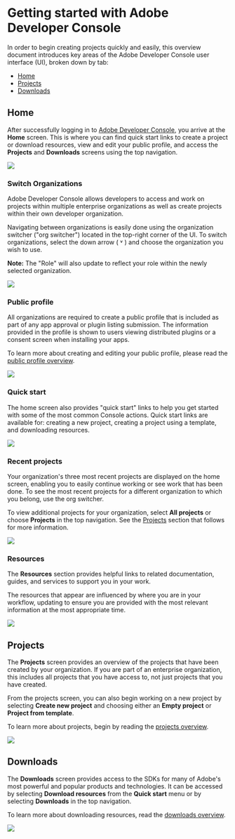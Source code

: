 # Getting started with Adobe Developer Console

In order to begin creating projects quickly and easily, this overview document introduces key areas of the Adobe Developer Console user interface (UI), broken down by tab:

* [Home](#home)
* [Projects](#projects)
* [Downloads](#downloads) 

## Home

After successfully logging in to [Adobe Developer Console](https://www.adobe.com/go/devs_console_ui), you arrive at the **Home** screen. This is where you can find quick start links to create a project or download resources, view and edit your public profile, and access the **Projects** and **Downloads** screens using the top navigation.

![](images/developer-console-home.png)

### Switch Organizations

Adobe Developer Console allows developers to access and work on projects within multiple enterprise organizations as well as create projects within their own developer organization. 

Navigating between organizations is easily done using the organization switcher ("org switcher") located in the top-right corner of the UI. To switch organizations, select the down arrow ( &#709; ) and choose the organization you wish to use.

**Note:** The "Role" will also update to reflect your role within the newly selected organization.

![](images/switch-organizations.png)

### Public profile

All organizations are required to create a public profile that is included as part of any app approval or plugin listing submission. The information provided in the profile is shown to users viewing distributed plugins or a consent screen when installing your apps.

To learn more about creating and editing your public profile, please read the [public profile overview](public-profile.md).

![](images/public-profile-button.png)

### Quick start

The home screen also provides "quick start" links to help you get started with some of the most common Console actions. Quick start links are available for: creating a new project, creating a project using a template, and downloading resources.

![](images/quick-start.png)

### Recent projects

Your organization's three most recent projects are displayed on the home screen, enabling you to easily continue working or see work that has been done. To see the most recent projects for a different organization to which you belong, use the org switcher.

To view additional projects for your organization, select **All projects** or choose **Projects** in the top navigation. See the [Projects](#projects) section that follows for more information.

![](images/recent-projects.png)

### Resources

The **Resources** section provides helpful links to related documentation, guides, and services to support you in your work.

The resources that appear are influenced by where you are in your workflow, updating to ensure you are provided with the most relevant information at the most appropriate time.

![](images/resources.png)

## Projects

The **Projects** screen provides an overview of the projects that have been created by your organization. If you are part of an enterprise organization, this includes all projects that you have access to, not just projects that you have created.

From the projects screen, you can also begin working on a new project by selecting **Create new project** and choosing either an **Empty project** or **Project from template**.

To learn more about projects, begin by reading the [projects overview](projects.md).

![](images/projects-card-view.png)

## Downloads

The **Downloads** screen provides access to the SDKs for many of Adobe's most powerful and popular products and technologies. It can be accessed by selecting **Download resources** from the **Quick start** menu or by selecting **Downloads** in the top navigation.

To learn more about downloading resources, read the [downloads overview](downloads.md).

![](images/downloads-and-SDKs.png)